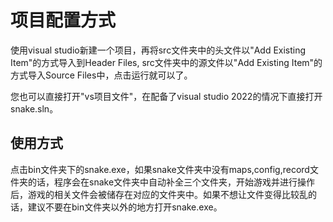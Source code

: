 # 项目配置方式

使用visual studio新建一个项目，再将src文件夹中的头文件以"Add Existing Item"的方式导入到Header Files, src文件夹中的源文件以"Add Existing Item"的方式导入Source Files中，点击运行就可以了。

您也可以直接打开"vs项目文件"，在配备了visual studio 2022的情况下直接打开snake.sln。

## 使用方式

点击bin文件夹下的snake.exe，如果snake文件夹中没有maps,config,record文件夹的话，程序会在snake文件夹中自动补全三个文件夹，开始游戏并进行操作后，游戏的相关文件会被储存在对应的文件夹中。如果不想让文件变得比较乱的话，建议不要在bin文件夹以外的地方打开snake.exe。
